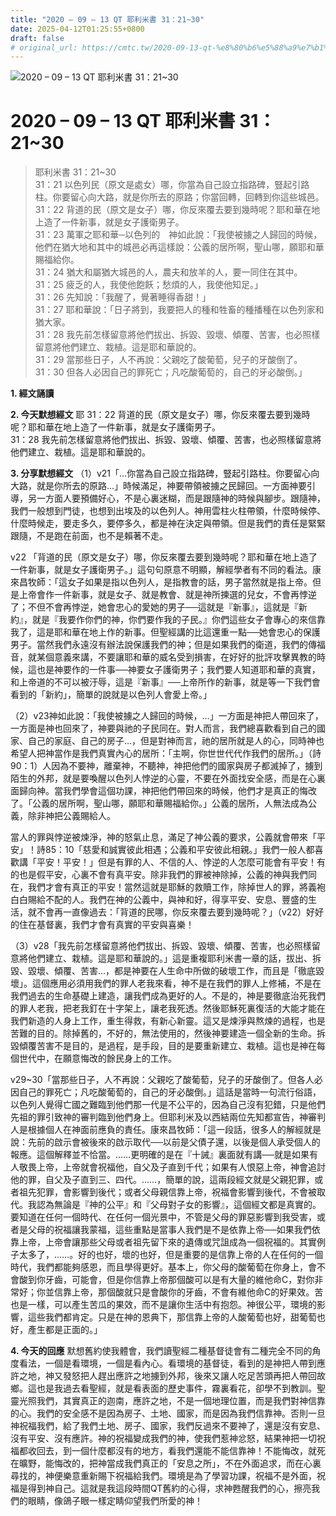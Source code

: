 ```yaml
---
title: "2020 – 09 – 13 QT 耶利米書 31：21~30"
date: 2025-04-12T01:25:55+0800
draft: false
# original_url: https://cmtc.tw/2020-09-13-qt-%e8%80%b6%e5%88%a9%e7%b1%b3%e6%9b%b8-31%ef%bc%9a2130
---
```


![2020 – 09 – 13 QT 耶利米書 31：21\~30](/images/qt.jpg   "2020 – 09 – 13 QT 耶利米書 31：21\~30")

# 2020 – 09 – 13 QT 耶利米書 31：21\~30

> 耶利米書 31：21\~30  
> 31：21 以色列民（原文是處女）哪，你當為自己設立指路碑，豎起引路柱。你要留心向大路，就是你所去的原路；你當回轉，回轉到你這些城邑。  
> 31：22 背道的民（原文是女子）哪，你反來覆去要到幾時呢？耶和華在地上造了一件新事，就是女子護衛男子。  
> 31：23 萬軍之耶和華─以色列的　神如此說：「我使被擄之人歸回的時候，他們在猶大地和其中的城邑必再這樣說：公義的居所啊，聖山哪，願耶和華賜福給你。  
> 31：24 猶大和屬猶大城邑的人，農夫和放羊的人，要一同住在其中。  
> 31：25 疲乏的人，我使他飽飫；愁煩的人，我使他知足。」  
> 31：26 先知說：「我醒了，覺著睡得香甜！」  
> 31：27 耶和華說：「日子將到，我要把人的種和牲畜的種播種在以色列家和猶大家。  
> 31：28 我先前怎樣留意將他們拔出、拆毀、毀壞、傾覆、苦害，也必照樣留意將他們建立、栽植。這是耶和華說的。  
> 31：29 當那些日子，人不再說：父親吃了酸葡萄，兒子的牙酸倒了。  
> 31：30 但各人必因自己的罪死亡；凡吃酸葡萄的，自己的牙必酸倒。」

**1. 經文誦讀**

**2.  今天默想經文**
耶 31：22 背道的民（原文是女子）哪，你反來覆去要到幾時呢？耶和華在地上造了一件新事，就是女子護衛男子。  
31：28 我先前怎樣留意將他們拔出、拆毀、毀壞、傾覆、苦害，也必照樣留意將他們建立、栽植。這是耶和華說的。

**3. 分享默想經文**
（1）v21「…你當為自己設立指路碑，豎起引路柱。你要留心向大路，就是你所去的原路…」時候滿足，神要帶領被擄之民歸回。一方面神要引導，另一方面人要預備好心，不是心裏迷糊，而是跟隨神的時候與腳步。跟隨神，我們一般想到門徒，也想到出埃及的以色列人。神用雲柱火柱帶領，什麼時候停、什麼時候走，要走多久，要停多久，都是神在決定與帶領。但是我們的責任是緊緊跟隨，不是跑在前面，也不是賴著不走。

v22 「背道的民（原文是女子）哪，你反來覆去要到幾時呢？耶和華在地上造了一件新事，就是女子護衛男子。」這句句原意不明顯，解經學者有不同的看法。康來昌牧師：「這女子如果是指以色列人，是指教會的話，男子當然就是指上帝。但是上帝會作一件新事，就是女子、就是教會、就是神所揀選的兒女，不會再悖逆了；不但不會再悖逆，她會忠心的愛她的男子──這就是『新事』，這就是『新約』，就是『我要作你們的神，你們要作我的子民。』你們這些女子會專心的來信靠我了，這是耶和華在地上作的新事。但聖經講的比這還重一點──她會忠心的保護男子。當然我們永遠沒有辦法說保護我們的神；但是如果我們的衛道，我們的傳福音，就某個意義來講，不要讓耶和華的威名受到損害，在好好的批評攻擊異教的時候，這也是神要作的一件事──神要女子護衛男子；我們要人知道耶和華的真實，和上帝道的不可以被汙辱，這是『新事』──上帝所作的新事，就是等一下我們會看到的「新約」，簡單的說就是以色列人會愛上帝。」

（2）v23神如此說：「我使被擄之人歸回的時候，…」一方面是神把人帶回來了，一方面是神也回來了，神要與祂的子民同在。對人而言，我們總喜歡看到自己的國家、自己的家庭、自己的房子…，但是對神而言，祂的居所就是人的心，同時神也希望人把神當作是我們真實內心的居所：「主啊，你世世代代作我們的居所。」（詩90：1）人因為不要神，離棄神，不聽神，神把他們的國家與房子都滅掉了，擄到陌生的外邦，就是要喚醒以色列人悖逆的心靈，不要在外面找安全感，而是在心裏面歸向神。當我們學會這個功課，神把他們帶回來的時候，他們才是真正的悔改了。「公義的居所啊，聖山哪，願耶和華賜福給你。」公義的居所，人無法成為公義，除非神把公義賜給人。

當人的罪與悖逆被煉淨，神的怒氣止息，滿足了神公義的要求，公義就會帶來「平安」！詩85：10「慈愛和誠實彼此相遇；公義和平安彼此相親。」我們一般人都喜歡講「平安！平安！」但是有罪的人、不信的人、悖逆的人怎麼可能會有平安！有的也是假平安，心裏不會有真平安。除非我們的罪被神除掉，公義的神與我們同在，我們才會有真正的平安！當然這就是耶穌的救贖工作，除掉世人的罪，將義袍白白賜給不配的人。我們在神的公義中，與神和好，得享平安、安息、豐盛的生活，就不會再一直像過去：「背道的民哪，你反來覆去要到幾時呢？」（v22）好好的住在基督裏，我們才會有真實的平安與喜樂！

（3）v28「我先前怎樣留意將他們拔出、拆毀、毀壞、傾覆、苦害，也必照樣留意將他們建立、栽植。這是耶和華說的。」這是重複耶利米書一章的話，拔出、拆毀、毀壞、傾覆、苦害…，都是神要在人生命中所做的破壞工作，而且是「徹底毀壞」。這個應用必須用我們的罪人老我來看，神不是在我們的罪人上修補，不是在我們過去的生命基礎上建造，讓我們成為更好的人。不是的，神是要徹底治死我們的罪人老我，把老我釘在十字架上，讓老我死透。然後耶穌死裏復活的大能才能在我們新造的人身上工作，重生得救，有新心新靈。這又是煉淨與熬煉的過程，也是苦難的目的。除掉舊的，不好的，無法使用的，然後神要建造一個全新的生命。拆毀傾覆苦害不是目的，是過程，是手段，目的是要重新建立、栽植。這也是神在每個世代中，在願意悔改的餘民身上的工作。

v29\~30「當那些日子，人不再說：父親吃了酸葡萄，兒子的牙酸倒了。但各人必因自己的罪死亡；凡吃酸葡萄的，自己的牙必酸倒。」這話是當時一句流行俗語，以色列人覺得亡國之難臨到他們那一代是不公平的，因為自己沒有犯錯，只是他們先祖的罪引致神的審判臨到他們身上。但耶利米及以西結兩位先知都宣告，神審判人是根據個人在神面前應負的責任。康來昌牧師：「這一段話，很多人的解經就是說：先前的啟示會被後來的啟示取代──以前是父債子還，以後是個人承受個人的報應。這個解釋並不恰當。……更明確的是在『十誡』裏面就有講──就是如果有人敬畏上帝，上帝就會祝福他，自父及子直到千代；如果有人恨惡上帝，神會追討他的罪，自父及子直到三、四代。……，簡單的說，這兩段經文就是父親犯罪，或者祖先犯罪，會影響到後代；或者父母親信靠上帝，祝福會影響到後代，不會被取代。我認為無論是『神的公平』和『父母對子女的影響』，這個經文都是真實的。要知道在任何一個時代、在任何一個光景中，不管是父母的罪惡影響到我受害，或者是父母的祝福讓我蒙福，這些重點是當事人我們是不是依靠上帝──如果我們依靠上帝，上帝會讓那些父母或者祖先留下來的遺傳或咒詛成為一個祝福的。其實例子太多了，……。好的也好，壞的也好，但是重要的是信靠上帝的人在任何的一個時代，我們都能夠感恩，而且學得更好。基本上，你父母的酸葡萄在你身上，會不會酸到你牙齒，可能會，但是你信靠上帝那個酸可以是有大量的維他命C，對你非常好；你並信靠上帝，那個酸就只是會酸你的牙齒，不會有維他命C的好果效。苦也是一樣，可以產生苦瓜的果效，而不是讓你生活中有抱怨。神很公平，環境的影響，這些我們都肯定。只是在神的恩典下，那信靠上帝的人酸葡萄也好，甜葡萄也好，產生都是正面的。」

**4. 今天的回應**
默想舊約使我體會，我們讀聖經二種基督徒會有二種完全不同的角度看法，一個是看環境，一個是看內心。看環境的基督徒，看到的是神把人帶到應許之地，神又發怒把人趕出應許之地擄到外邦，後來又讓人吃足苦頭再把人帶回故鄉。這也是我過去看聖經，就是看表面的歷史事件，霧裏看花，卻學不到教訓。聖靈光照我們，其實真正的迦南，應許之地，不是一個地理位置，而是我們對神信靠的心。我們的安全感不是因為房子、土地、國家，而是因為我們信靠神。否則一旦神祝福我們，給了我們土地、房子、國家，我們反過來不要神了，還是沒有安息、沒有平安、沒有應許。神的祝福變成我們的神，使我們惹神忿怒，結果神把一切祝福都收回去，到一個什麼都沒有的地方，看我們還能不能信靠神！不能悔改，就死在曠野，能悔改的，把神當成我們真正的「安息之所」，不在外面追求，而在心裏尋找的，神便樂意重新賜下祝福給我們。環境是為了學習功課，祝福不是外面，祝福是得到神自己。這就是我這段時間QT舊約的心得，求神甦醒我們的心，擦亮我們的眼睛，像鴿子眼一樣定睛仰望我們所愛的神！
